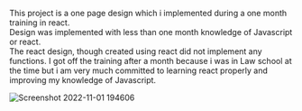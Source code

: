 This project is a one page design which i implemented during a one month training in react.
<br/>
Design was implemented with less than one month knowledge of Javascript or react.<br/>
The react design, though created using react did not implement any functions.
I got off the training after a month because i was in Law school at the time but i am very much committed to learning react properly and improving my knowledge of Javascript.

![Screenshot 2022-11-01 194606](https://user-images.githubusercontent.com/84972338/199315982-722b4bb2-47d0-4bea-9804-2a8bf4f0408c.png)
